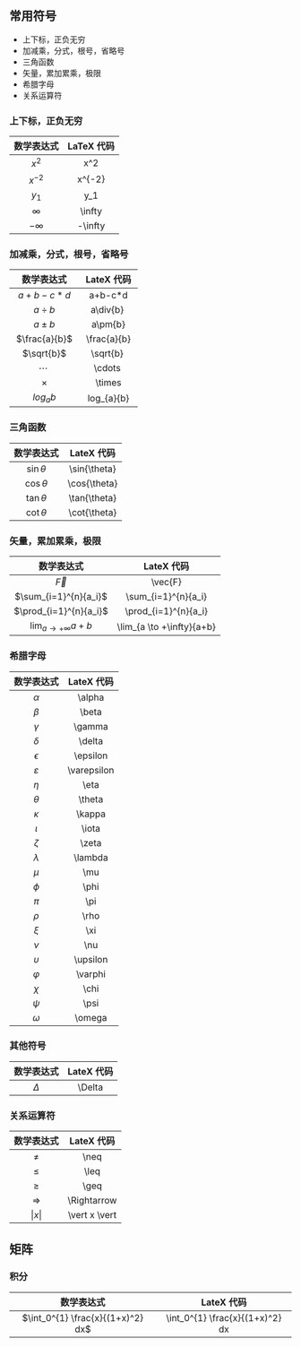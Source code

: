 ## 常用符号

- 上下标，正负无穷
- 加减乘，分式，根号，省略号
- 三角函数
- 矢量，累加累乘，极限
- 希腊字母
- 关系运算符

### 上下标，正负无穷

| 数学表达式 | LaTeX 代码 |
| :--------: | :--------: |
|   $x^2$    |    x^2     |
|  $x^{-2}$  |   x^{-2}   |
|   $y_1$    |    y_1     |
|  $\infty$  |   \infty   |
| $-\infty$  |  -\infty   |

### 加减乘，分式，根号，省略号

|  数学表达式   | LateX 代码  |
| :-----------: | :---------: |
|   $a+b-c*d$   |   a+b-c*d   |
|   $a\div{b}$   |  a\div{b}   |
|   $a\pm{b}$   |   a\pm{b}   |
|   $\frac{a}{b}$   |   \frac{a}{b}   |
|   $\sqrt{b}$   |   \sqrt{b}   |
|   $\cdots$    |   \cdots    |
| $\times$ | \times |
| $log_{a}{b}$ | log_{a}{b} |

### 三角函数

|   数学表达式   |  LateX 代码  |
| :------------: | :----------: |
| $\sin{\theta}$ | \sin{\theta} |
| $\cos{\theta}$ | \cos{\theta} |
| $\tan{\theta}$ | \tan{\theta} |
| $\cot{\theta}$ | \cot{\theta} |

### 矢量，累加累乘，极限

|            数学表达式             |        LateX 代码         |
| :-------------------------------: | :-----------------------: |
|             $\vec{F}$             |          \vec{F}          |
|       $\sum_{i=1}^{n}{a_i}$       |    \sum_{i=1}^{n}{a_i}    |
|      $\prod_{i=1}^{n}{a_i}$       |   \prod_{i=1}^{n}{a_i}    |
| $\lim_{a\rightarrow+\infty}{a+b}$ | \lim_{a \to +\infty}{a+b} |

### 希腊字母

|  数学表达式   | LateX 代码  |
| :-----------: | :---------: |
|   $\alpha$    |   \alpha    |
|    $\beta$    |    \beta    |
|   $\gamma$    |   \gamma    |
|   $\delta$    |   \delta    |
|  $\epsilon$   |  \epsilon   |
| $\varepsilon$ | \varepsilon |
|    $\eta$     |    \eta     |
|   $\theta$    |   \theta    |
|   $\kappa$    |   \kappa    |
|    $\iota$    |    \iota    |
|    $\zeta$    |    \zeta    |
|   $\lambda$   |   \lambda   |
|     $\mu$     |     \mu     |
|    $\phi$     |    \phi     |
|     $\pi$     |     \pi     |
|    $\rho$     |    \rho     |
|     $\xi$     |     \xi     |
|     $\nu$     |     \nu     |
|  $\upsilon$   |  \upsilon   |
|   $\varphi$   |   \varphi   |
|    $\chi$     |    \chi     |
|    $\psi$     |    \psi     |
|   $\omega$    |   \omega    |

### 其他符号

| 数学表达式 | LateX 代码 |
| :--------: | :--------: |
|  $\Delta$  |   \Delta   |



### 关系运算符

|   数学表达式    |  LateX 代码   |
| :-------------: | :-----------: |
|     $\neq$      |     \neq      |
|     $\leq$      |     \leq      |
|     $\geq$      |     \geq      |
|  $\Rightarrow$  |  \Rightarrow  |
| $\vert x \vert$ | \vert x \vert |

## 矩阵

### 积分

|            数学表达式             |           LateX 代码            |
| :-------------------------------: | :-----------------------------: |
| $\int_0^{1} \frac{x}{(1+x)^2} dx$ | \int_0^{1} \frac{x}{(1+x)^2} dx |

